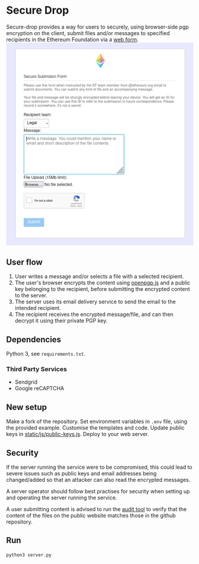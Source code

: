 # Secure Drop

Secure-drop provides a way for users to securely, using browser-side pgp encryption on the client, submit files and/or messages to specified recipients in the Ethereum Foundation via a [web form](https://secure-drop.ethereum.org/).
![Image](screenshot.png)

## User flow

1. User writes a message and/or selects a file with a selected recipient.
2. The user's browser encrypts the content using [openpgp.js](https://openpgpjs.org/) and a public key belonging to the recipient, before submitting the encrypted content to the server.
3. The server uses its email delivery service to send the email to the intended recipient.
4. The recipient receives the encrypted message/file, and can then decrypt it using their private PGP key.


## Dependencies

Python 3, see `requirements.txt`.


### Third Party Services

* Sendgrid
* Google reCAPTCHA


## New setup

Make a fork of the repository. Set environment variables in `.env` file, using the provided example. Customise the templates and code. Update public keys in [static/js/public-keys.js](static/js/public-keys.js). Deploy to your web server.


## Security

If the server running the service were to be compromised, this could lead to severe issues such as public keys and email addresses being changed/added so that an attacker can also read the encrypted messages.

A server operator should follow best practises for security when setting up and operating the server running the service.

A user submitting content is advised to run the [audit tool](https://insertlink) to verify that the content of the files on the public website matches those in the github repository.


## Run
```
python3 server.py
```
